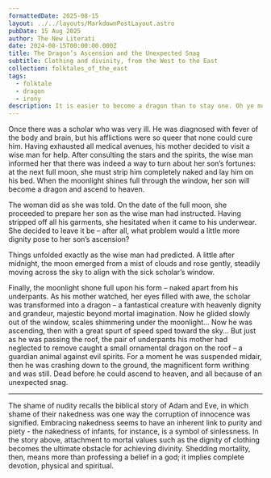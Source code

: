 ```yaml
---
formattedDate: 2025-08-15
layout: ../../layouts/MarkdownPostLayout.astro
pubDate: 15 Aug 2025
author: The New Literati
date: 2024-08-15T00:00:00.000Z
title: The Dragon’s Ascension and the Unexpected Snag
subtitle: Clothing and divinity, from the West to the East
collection: folktales_of_the_east
tags:
  - folktale
  - dragon
  - irony
description: It is easier to become a dragon than to stay one. Oh ye mortals, shed your earthly shame, lest you hit an unexpected snag...
---
```


Once there was a scholar who was very ill.  He was diagnosed with fever of the body and brain, but his afflictions were so queer that none could cure him.  Having exhausted all medical avenues, his mother decided to visit a wise man for help.  After consulting the stars and the spirits, the wise man informed her that there was indeed a way to turn about her son’s fortunes: at the next full moon, she must strip him completely naked and lay him on his bed.  When the moonlight shines full through the window, her son will become a dragon and ascend to heaven.

The woman did as she was told.  On the date of the full moon, she proceeded to prepare her son as the wise man had instructed.  Having stripped off all his garments, she hesitated when it came to his underwear.  She decided to leave it be – after all, what problem would a little more dignity pose to her son’s ascension?

Things unfolded exactly as the wise man had predicted.  A little after midnight, the moon emerged from a mist of clouds and rose gently, steadily moving across the sky to align with the sick scholar’s window.

Finally, the moonlight shone full upon his form – naked apart from his underpants.  As his mother watched, her eyes filled with awe, the scholar was transformed into a dragon – a fantastical creature with heavenly dignity and grandeur, majestic beyond mortal imagination.  Now he glided slowly out of the window, scales shimmering under the moonlight…  Now he was ascending, then with a great spurt of speed sped toward the sky…  But just as he was passing the roof, the pair of underpants his mother had neglected to remove caught a small ornamental dragon on the roof – a guardian animal against evil spirits.  For a moment he was suspended midair, then he was crashing down to the ground, the magnificent form writhing and was still.  Dead before he could ascend to heaven, and all because of an unexpected snag.
<hr/>
The shame of nudity recalls the biblical story of Adam and Eve, in which shame of their nakedness was one way the corruption of innocence was signified. Embracing nakedness seems to have an inherent link to purity and piety - the nakedness of infants, for instance, is a symbol of sinlessness. In the story above, attachment to mortal values such as the dignity of clothing becomes the ultimate obstacle for achieving divinity. Shedding mortality, then, means more than professing a belief in a god; it implies complete devotion, physical and spiritual.